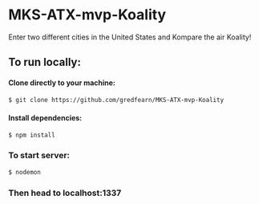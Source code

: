 # MKS-ATX-mvp-Koality
Enter two different cities in the United States and Kompare the air Koality! 

## To run locally:
#### Clone directly to your machine:
```sh
$ git clone https://github.com/gredfearn/MKS-ATX-mvp-Koality
```
#### Install dependencies:
```sh
$ npm install 
```

### To start server:
```sh
$ nodemon
```

### Then head to localhost:1337
